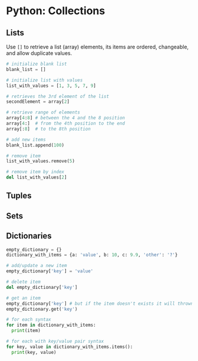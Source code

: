 # Python: Collections

## Lists

Use `[]` to retrieve a list (array) elements, its items are ordered, changeable, and allow duplicate values.

```py
# initialize blank list
blank_list = []

# initialize list with values
list_with_values = [1, 3, 5, 7, 9]

# retrieves the 3rd element of the list
secondElement = array[2]

# retrieve range of elements
array[4:8] # between the 4 and the 8 position
array[4:]  # from the 4th position to the end
array[:8]  # to the 8th position

# add new items
blank_list.append(100)

# remove item
list_with_values.remove(5)

# remove item by index
del list_with_values[2]
```

## Tuples

## Sets

## Dictionaries

```py
empty_dictionary = {}
dictionary_with_items = {a: 'value', b: 10, c: 9.9, 'other': '?'}

# add/update a new item
empty_dictionary['key'] = 'value'

# delete item
del empty_dictionary['key']

# get an item
empty_dictionary['key'] # but if the item doesn't exists it will thrown an error
empty_dictionary.get('key')

# for each syntax
for item in dictionary_with_items:
  print(item)

# for each with key/value pair syntax
for key, value in dictionary_with_items.items():
  print(key, value)
```
